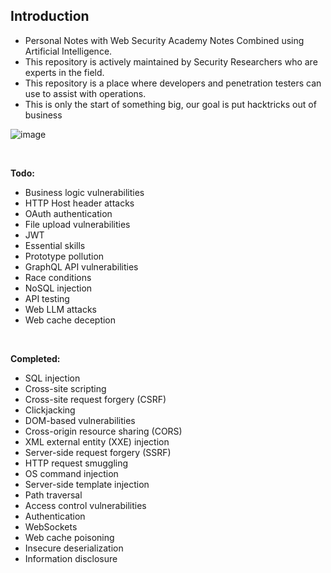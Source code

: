 ## Introduction
- Personal Notes with Web Security Academy Notes Combined using Artificial Intelligence.
- This repository is actively maintained by Security Researchers who are experts in the field.
- This repository is a place where developers and penetration testers can use to assist with operations.
- This is only the start of something big, our goal is put hacktricks out of business

![image](https://github.com/user-attachments/assets/5fb062f3-9cf2-4127-b597-db64d5641913)

<br>

**Todo:**
- Business logic vulnerabilities
- HTTP Host header attacks
- OAuth authentication
- File upload vulnerabilities
- JWT
- Essential skills
- Prototype pollution
- GraphQL API vulnerabilities
- Race conditions
- NoSQL injection
- API testing
- Web LLM attacks
- Web cache deception

<br>

**Completed:**
- SQL injection
- Cross-site scripting
- Cross-site request forgery (CSRF)
- Clickjacking
- DOM-based vulnerabilities
- Cross-origin resource sharing (CORS)
- XML external entity (XXE) injection
- Server-side request forgery (SSRF)
- HTTP request smuggling
- OS command injection
- Server-side template injection
- Path traversal
- Access control vulnerabilities
- Authentication
- WebSockets
- Web cache poisoning
- Insecure deserialization
- Information disclosure
